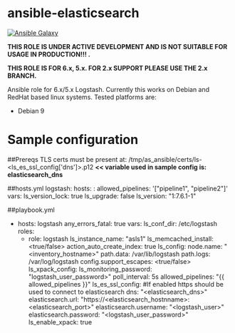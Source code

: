 # ansible-elasticsearch
[![Ansible Galaxy](https://img.shields.io/badge/ansible--galaxy-elastic.elasticsearch-blue.svg)](https://galaxy.ansible.com/elastic/elasticsearch/)

**THIS ROLE IS UNDER ACTIVE DEVELOPMENT AND IS NOT SUITABLE FOR USAGE IN PRODUCTION!!! .**

**THIS ROLE IS FOR 6.x, 5.x. FOR 2.x SUPPORT PLEASE USE THE 2.x BRANCH.**

Ansible role for 6.x/5.x Logstash.  Currently this works on Debian and RedHat based linux systems.  Tested platforms are:

* Debian 9

# Sample configuration
##Prereqs
TLS certs must be present at: /tmp/as_ansible/certs/ls-<ls_es_ssl_config['dns']>.p12 **<< variable used in sample config is: elasticsearch_dns**

##hosts.yml
logstash:
      hosts:
        <host>:
          allowed_pipelines: '["pipeline1", "pipeline2"]'
      vars:
        ls_version_lock: true
        ls_upgrade: false
        ls_version: "1:7.6.1-1"

##playbook.yml
- hosts: logstash
  any_errors_fatal: true
  vars:
    ls_conf_dir: /etc/logstash
  roles:
  - role: logstash
    ls_instance_name: "asls1"
    ls_memcached_install: <true/false>
    action_auto_create_index: true
    ls_config:
      node.name: "<inventory_hostname>"
      path.data: /var/lib/logstash
      path.logs: /var/log/logstash
      config.support_escapes: <true/false>
    ls_xpack_config:
      ls_monitoring_password: "logstash_user_password>"
      poll_interval: 5s
      allowed_pipelines: "{{ allowed_pipelines }}"
    ls_es_ssl_config:
      #If enabled https should be used to connect to elasticsearch
      dns: "<elasticsearch_dns>"
      elasticsearch.url: "https://<elasticsearch_hostnname>:<elasticsearch_port>"
      elasticsearch.username: "<logstash_user>"
      elasticsearch.password: "<logstash_user_password>"
    ls_enable_xpack: true